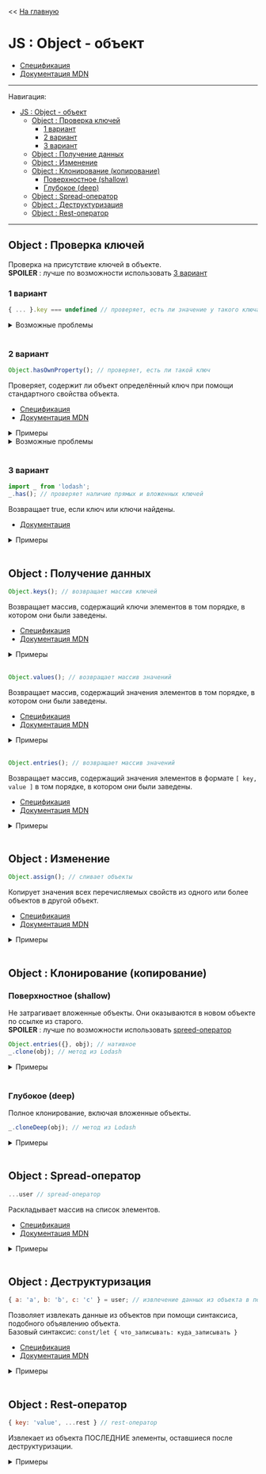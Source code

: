<< [На главную](../README.md)

# JS : Object - объект

- [Спецификация](https://tc39.es/ecma262/#sec-object-objects)
- [Документация MDN](https://developer.mozilla.org/ru/docs/Web/JavaScript/Reference/Global_Objects/Object)

---

Навигация:

- [JS : Object - объект](#js--object---объект)
  - [Object : Проверка ключей](#object--проверка-ключей)
    - [1 вариант](#1-вариант)
    - [2 вариант](#2-вариант)
    - [3 вариант](#3-вариант)
  - [Object : Получение данных](#object--получение-данных)
  - [Object : Изменение](#object--изменение)
  - [Object : Клонирование (копирование)](#object--клонирование-копирование)
    - [Поверхностное (shallow)](#поверхностное-shallow)
    - [Глубокое (deep)](#глубокое-deep)
  - [Object : Spread-оператор](#object--spread-оператор)
  - [Object : Деструктуризация](#object--деструктуризация)
  - [Object : Rest-оператор](#object--rest-оператор)

---

## Object : Проверка ключей

Проверка на присутствие ключей в объекте.  
**SPOILER** : лучше по возможности использовать [3 вариант](#3-вариант)

### 1 вариант

```js
{ ... }.key === undefined // проверяет, есть ли значение у такого ключа
```

<details>
<summary>Возможные проблемы</summary>

```js
const someFunction = () => {
  console.log('Hello, World!');
}; // ==> undefined

const user = { name: someFunction() };
user.name === undefined; // ==> true
```

</details><br>

### 2 вариант

<a id="hasOwnProperty"></a>

```js
Object.hasOwnProperty(); // проверяет, есть ли такой ключ
```

Проверяет, содержит ли объект определённый ключ при помощи стандартного свойства объекта.

- [Спецификация](https://tc39.es/ecma262/#sec-object.prototype.hasownproperty)
- [Документация MDN](https://developer.mozilla.org/ru/docs/Web/JavaScript/Reference/Global_Objects/Object/hasOwnProperty)

<details>
<summary>Примеры</summary>

```js
const user = {
  name: {
    first: 'Ihar',
    last: 'Spurhiash',
  },
  height: 192,
  married: true,
};
const prop = 'name';

user.hasOwnProperty('name'); // ==> true
user.hasOwnProperty(prop); // ==> true
user.hasOwnProperty('User'); // ==> false
user.hasOwnProperty('name.last'); // ==> false
```

</details>

<details>
<summary>Возможные проблемы</summary>

```js
const user = { name: 'Ihar Spurhiash', hasOwnProperty: 'Ooops!' };
user.hasOwnProperty('name'); // ==> TypeError: user.hasOwnProperty is not a function
```

</details><br>

### 3 вариант

<a id="lodash_has"></a>

```js
import _ from 'lodash';
_.has(); // проверяет наличие прямых и вложенных ключей
```

Возвращает true, если ключ или ключи найдены.

- [Документация](https://lodash.com/docs/#has)

<details>
<summary>Примеры</summary>

```js
const user = {
  name: {
    first: 'Ihar',
    last: 'Spurhiash',
  },
  height: 192,
  married: true,
};

_.has(user, 'name'); // ==> true
_.has(user, 'name.first'); // ==> true
_.has(user, ['name', 'first']); // ==> true
_.has(user, 'Ihar'); // ==> false
```

</details><br>

## Object : Получение данных

<a id="keys"></a>

```js
Object.keys(); // возвращает массив ключей
```

Возвращает массив, содержащий ключи элементов в том порядке, в котором они были заведены.

- [Спецификация](https://tc39.es/ecma262/#sec-object.prototype.keys)
- [Документация MDN](https://developer.mozilla.org/ru/docs/Web/JavaScript/Reference/Global_Objects/Object/keys)

<details>
<summary>Примеры</summary>

```js
const user = {
  name: {
    first: 'Ihar',
    last: 'Spurhiash',
  },
  height: 192,
  married: true,
};

Object.keys(user); // ==> [ 'name', 'height', 'married' ]
```

</details><br>

<a id="values"></a>

```js
Object.values(); // возвращает массив значений
```

Возвращает массив, содержащий значения элементов в том порядке, в котором они были заведены.

- [Спецификация](https://tc39.es/ecma262/#sec-object.prototype.values)
- [Документация MDN](https://developer.mozilla.org/ru/docs/Web/JavaScript/Reference/Global_Objects/Object/values)

<details>
<summary>Примеры</summary>

```js
const user = {
  name: {
    first: 'Ihar',
    last: 'Spurhiash',
  },
  height: 192,
  married: true,
};

Object.values(user); // ==> [ { first: 'Ihar', last: 'Spurhiash' }, 192, true ]
```

</details><br>

<a id="entries"></a>

```js
Object.entries(); // возвращает массив значений
```

Возвращает массив, содержащий значения элементов в формате `[ key, value ]` в том порядке, в котором они были заведены.

- [Спецификация](https://tc39.es/ecma262/#sec-object.prototype.entries)
- [Документация MDN](https://developer.mozilla.org/ru/docs/Web/JavaScript/Reference/Global_Objects/Object/entries)

<details>
<summary>Примеры</summary>

```js
const user = {
  name: {
    first: 'Ihar',
    last: 'Spurhiash',
  },
  height: 192,
  married: true,
};

Object.entries(user); // ==> [ [ 'name', { first: 'Ihar', last: 'Spurhiash' } ], [ 'height', 192 ], [ 'married', true ] ]
```

</details><br>

## Object : Изменение

```js
Object.assign(); // сливает объекты
```

Копирует значения всех перечисляемых свойств из одного или более объектов в другой объект.

- [Спецификация](https://tc39.es/ecma262/#sec-object.prototype.assign)
- [Документация MDN](https://developer.mozilla.org/ru/docs/Web/JavaScript/Reference/Global_Objects/Object/assign)

<details>
<summary>Примеры</summary>

```js
const user1 = {
  name: {
    first: 'Hanna',
    last: 'Chabaniuk',
  },
  age: 29,
  married: false,
};

const user2 = {
  name: {
    first: 'Hanna',
    last: 'Spurhiash',
  },
  married: true,
};

Object.assign(user1, user2); // ==> user1

// user1 === {
//   name: {
//     first: 'Hanna',
//     last: 'Spurhiash',
//   },
//   age: 29,
//   married: true,
// }
```

</details><br>

## Object : Клонирование (копирование)

### Поверхностное (shallow)

Не затрагивает вложенные объекты. Они оказываются в новом объекте по ссылке из старого.  
**SPOILER** : лучше по возможности использовать [spreed-оператор](#object--spread-оператор)

```js
Object.entries({}, obj); // нативное
_.clone(obj); // метод из Lodash
```

<details>
<summary>Примеры</summary>

```js
const user = {
  name: {
    first: 'Ihar',
    last: 'Spurhiash',
  },
  height: 192,
  married: true,
};

const copy1 = Object.assign({}, user);
copy1 === user; // ==> false
copy1.name === user.name; // ==> true

const copy2 = _.clone(user);
copy2 === user; // ==> false
copy2.name === user.name; // ==> true
```

</details><br>

### Глубокое (deep)

Полное клонирование, включая вложенные объекты.

```js
_.cloneDeep(obj); // метод из Lodash
```

<details>
<summary>Примеры</summary>

```js
const user = {
  name: {
    first: 'Ihar',
    last: 'Spurhiash',
  },
  height: 192,
  married: true,
};

const copy = _.cloneDeep(user);
copy === user; // ==> false
copy.name === user.name; // ==> false
```

</details><br>

## Object : Spread-оператор

<a id="spread"></a>

```js
...user // spread-оператор
```

Раскладывает массив на список элементов.

- [Спецификация](https://tc39.es/ecma262/#prod-SpreadElement)
- [Документация MDN](https://developer.mozilla.org/ru/docs/Web/JavaScript/Reference/Operators/Spread_syntax)

<details>
<summary>Примеры</summary>

```js
// Поверхностное копирование объекта (shallow)
// --------------------------------------------
const user = {
  name: {
    first: 'Ihar',
    last: 'Spurhiash',
  },
  height: 192,
  married: true,
};

const newUser = { ...user };

user === newUser; // ==> false
user.name === newUser.name; // ==> true
```

```js
// Добавление значений в объект
// --------------------------------------------
const userName = {
  name: 'Ihar',
};
const userHeight = {
  height: 192,
};
const married = true;
const property = 'sex';

const userChars = {
  ...userHeight,
  weight: 63,
  [property]: 'male',
  married,
};
// userChars === { height: 192, weight: 63, sex: 'male', married: true }

const user = { ...userName, ...userChars };
// user === { name: 'Ihar', height: 192, weight: 63, sex: 'male', married: true }
```

```js
// Замена значений в объекте
// --------------------------------------------
const user = {
  name: 'Ihar',
  height: 192,
  married: true,
};
const userName = {
  name: {
    first: 'Ihar',
    last: 'Spurhiash',
  },
};
const userFix = { ...user, ...userName };
// userFix === { name: { first: 'Ihar', last: 'Spurhiash' }, height: 192, married: true }
```

</details><br>

## Object : Деструктуризация

<a id="destructuring"></a>

```js
{ a: 'a', b: 'b', c: 'c' } = user; // извлечение данных из объекта в переменные
```

Позволяет извлекать данные из объектов при помощи синтаксиса, подобного объявлению объекта.<br>
Базовый синтаксис: `const/let { что_записывать: куда_записывать }`

- [Спецификация](https://tc39.es/ecma262/#sec-destructuring-assignment)
- [Документация MDN](https://developer.mozilla.org/ru/docs/Web/JavaScript/Reference/Operators/Destructuring_assignment#Разбор_объектов)

<details>
<summary>Примеры</summary>

```js
// объявление переменных со значениями
// --------------------------------------------
const user = {
  name: {
    first: 'Ihar',
    last: 'Spurhiash',
  },
  height: 192,
  married: true,
};
const {
  height: userHeight,
  name: userName, // порядок переменных не обязан совпадать с порядком ключей
  married, // имя переменной совпадает с ключём
} = user;

// userName === { first: 'Ihar', last: 'Spurhiash' }
// userHeight === 192
// married === true
```

```js
// присвоение значений переменным
// --------------------------------------------
const user = {
  name: {
    first: 'Ihar',
    last: 'Spurhiash',
  },
  height: 192,
};

const {
  name: { first: userFirstName },
  height: userHeight,
  weight: userWeight = null, // значения по умолчанию
  weight = null, // значения по умолчанию
  married, // несуществующий ключ
} = user;

// userFirstName === 'Ihar'
// userHeight === 192
// userWeight === null
// weight === null
// married === undefined
```

</details><br>

## Object : Rest-оператор

<a id="rest"></a>

```js
{ key: 'value', ...rest } // rest-оператор
```

Извлекает из объекта ПОСЛЕДНИЕ элементы, оставшиеся после деструктуризации.

<details>
<summary>Примеры</summary>

```js
const user = {
  name: { first: 'Ihar', last: 'Spurhiash' },
  height: 192,
};

const { name, ...rest } = user;
// name === { first: 'Ihar', last: 'Spurhiash' }
// rest === { height: 192 }
user.name === name; // ==> true (ссылаются на один и тот же объект)

const { name, height, ...rest } = user;
// name === { first: 'Ihar', last: 'Spurhiash' }
// height === 192
// rest === { }
```

</details><br>
